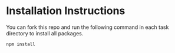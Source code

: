 # Installation Instructions
You can fork this repo and run the following command in each task directory to install all packages.

`npm install`